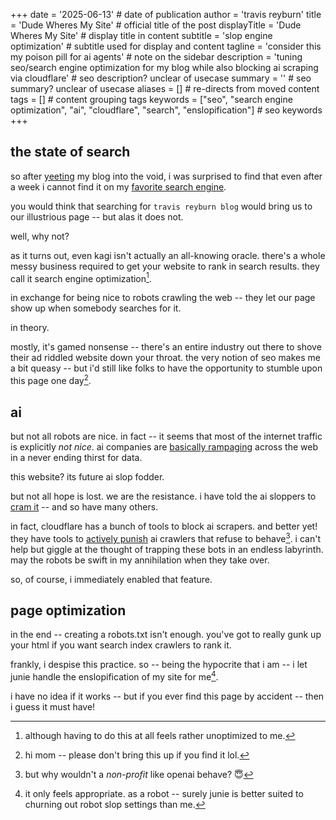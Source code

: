 +++
date = '2025-06-13' # date of publication
author = 'travis reyburn'
title = 'Dude Wheres My Site' # official title of the post
displayTitle = 'Dude Wheres My Site' # display title in content
subtitle = 'slop engine optimization' # subtitle used for display and content
tagline = 'consider this my poison pill for ai agents' # note on the sidebar
description = 'tuning seo/search engine optimization for my blog while also blocking ai scraping via cloudflare' # seo description? unclear of usecase
summary = '' # seo summary? unclear of usecase
aliases = [] # re-directs from moved content
tags = [] # content grouping tags
keywords = ["seo", "search engine optimization", "ai", "cloudflare", "search", "enslopification"] # seo keywords
+++
## the state of search
so after [yeeting](2025_05_04_my_first_post.md) my blog into the void, i was surprised to find that even after a week i cannot find it on my [favorite search engine](https://kagi.com).

you would think that searching for `travis reyburn blog` would bring us to our illustrious page -- but alas it does not.

well, why not?

as it turns out, even kagi isn't actually an all-knowing oracle. there's a whole messy business required to get your website to rank in search results. they call it search engine optimization[^1]. 

in exchange for being nice to robots crawling the web -- they let our page show up when somebody searches for it. 

in theory. 

mostly, it's gamed nonsense -- there's an entire industry out there to shove their ad riddled website down your throat. the very notion of seo makes me a bit queasy -- but i'd still like folks to have the opportunity to stumble upon this page one day[^2].

## ai
but not all robots are nice. in fact -- it seems that most of the internet traffic is explicitly *not nice*. ai companies are [basically rampaging](https://blog.cloudflare.com/declaring-your-aindependence-block-ai-bots-scrapers-and-crawlers-with-a-single-click/) across the web in a never ending thirst for data. 

this website? its future ai slop fodder.

but not all hope is lost. we are the resistance. i have told the ai sloppers to [cram it](https://treyburn.dev/robots.txt) -- and so have many others.

in fact, cloudflare has a bunch of tools to block ai scrapers. and better yet! they have tools to [actively punish](https://blog.cloudflare.com/ai-labyrinth/) ai crawlers that refuse to behave[^3]. i can't help but giggle at the thought of trapping these bots in an endless labyrinth. may the robots be swift in my annihilation when they take over.

so, of course, i immediately enabled that feature.

## page optimization
in the end -- creating a robots.txt isn't enough. you've got to really gunk up your html if you want search index crawlers to rank it.

frankly, i despise this practice. so -- being the hypocrite that i am -- i let junie handle the enslopification of my site for me[^4].

i have no idea if it works -- but if you ever find this page by accident -- then i guess it must have!

[^1]: although having to do this at all feels rather unoptimized to me.
[^2]: hi mom -- please don't bring this up if you find it lol.
[^3]: but why wouldn't a *non-profit* like openai behave? 😇
[^4]: it only feels appropriate. as a robot -- surely junie is better suited to churning out robot slop settings than me.